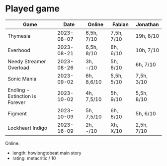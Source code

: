 # Played game

| Game                            | Date       | Online       | Fabian     | Jonathan   |
|---                              |---         |---           |---         |---         |
| Thymesia                        | 2023-08-07 | 6,5h,   7/10 | 7,5h, 7/10 |  19h, 8/10 |
| Everhood                        | 2023-08-21 | 6,5h,   8/10 |   8h, 6/10 |  10h, 7/10 |
| Needy Streamer Overload         | 2023-08-26 |   3h,   -/10 |   5h, 6/10 |   6h, 7/10 |
| Sonic Mania                     | 2023-09-02 |   6h, 8,6/10 | 5,5h, 5/10 | 7,5h, 3/10 |
| Endling - Extinction is Forever | 2023-10-02 |   4h, 7,5/10 |   5h, 9/10 | 5,5h, 8/10 |
| Figment                         | 2023-10-09 |   5h, 7,5/10 |   6h, 6/10 |   5h, 6/10 |
| Lockheart Indigo                | 2023-16-09 |   2h,   -/10 |   Xh, X/10 | 2,5h, 7/10 |

Online:
- length: howlongtobeat main story
- rating: metacritic / 10
